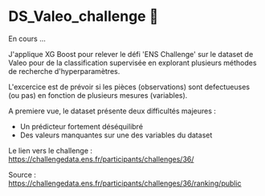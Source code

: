 # DS_Valeo_challenge :car:
En cours ...

J'applique XG Boost pour relever le défi 'ENS Challenge' sur le dataset de Valeo pour de la classification supervisée en explorant plusieurs méthodes de recherche d'hyperparamètres.

L'excercice est de prévoir si les pièces (observations) sont defectueuses (ou pas) en fonction de plusieurs mesures (variables).

A premiere vue, le dataset présente deux difficultés majeures : 
- Un prédicteur fortement déséquilibré
- Des valeurs manquantes sur une des variables du dataset

Le lien vers le challenge : https://challengedata.ens.fr/participants/challenges/36/



Source : https://challengedata.ens.fr/participants/challenges/36/ranking/public


